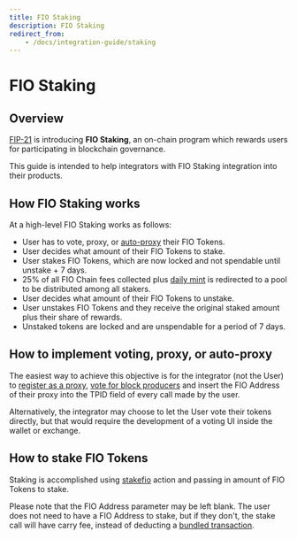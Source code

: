 ```yaml
---
title: FIO Staking
description: FIO Staking
redirect_from:
    - /docs/integration-guide/staking
---
```


# FIO Staking
## Overview
[FIP-21](https://github.com/fioprotocol/fips/blob/master/fip-0021.md) is introducing **FIO Staking**, an on-chain program which rewards users for participating in blockchain governance.

This guide is intended to help integrators with FIO Staking integration into their products.

## How FIO Staking works
At a high-level FIO Staking works as follows:
* User has to vote, proxy, or [auto-proxy](https://developers.fioprotocol.io/docs/how-to/governance) their FIO Tokens.
* User decides what amount of their FIO Tokens to stake.
* User stakes FIO Tokens, which are now locked and not spendable until unstake + 7 days.
* 25% of all FIO Chain fees collected plus [daily mint](https://github.com/fioprotocol/fips/blob/master/fip-0021.md#staking-rewards-reserves) is redirected to a pool to be distributed among all stakers.
* User decides what amount of their FIO Tokens to unstake.
* User unstakes FIO Tokens and they receive the original staked amount plus their share of rewards.
* Unstaked tokens are locked and are unspendable for a period of 7 days.

## How to implement voting, proxy, or auto-proxy
The easiest way to achieve this objective is for the integrator (not the User) to [register as a proxy](https://developers.fioprotocol.io/docs/how-to/reg-proxy), [vote for block producers](https://developers.fioprotocol.io/docs/fio-protocol/voting) and insert the FIO Address of their proxy into the TPID field of every call made by the user.

Alternatively, the integrator may choose to let the User vote their tokens directly, but that would require the development of a voting UI inside the wallet or exchange.

## How to stake FIO Tokens
Staking is accomplished using [stakefio](https://developers.fioprotocol.io/pages/api/fio-api/#options-stakefio) action and passing in amount of FIO Tokens to stake.

Please note that the FIO Address parameter may be left blank. The user does not need to have a FIO Address to stake, but if they don't, the stake call will have carry fee, instead of deducting a [bundled transaction](https://kb.fioprotocol.io/fio-protocol/fio-addresses/bundling-and-fees).
